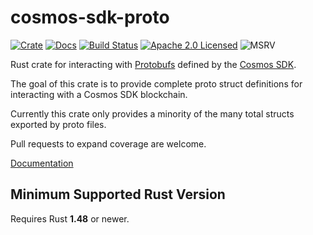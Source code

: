 # cosmos-sdk-proto

[![Crate][crate-image]][crate-link]
[![Docs][docs-image]][docs-link]
[![Build Status][build-image]][build-link]
[![Apache 2.0 Licensed][license-image]][license-link]
![MSRV][rustc-image]

Rust crate for interacting with [Protobufs] defined by the [Cosmos SDK].

The goal of this crate is to provide complete proto struct definitions for interacting
with a Cosmos SDK blockchain.

Currently this crate only provides a minority of the many total structs exported by
proto files.

Pull requests to expand coverage are welcome.

[Documentation][docs-link]

## Minimum Supported Rust Version

Requires Rust **1.48** or newer.

[//]: # "badges"
[crate-image]: https://img.shields.io/crates/v/cosmos-sdk-proto.svg
[crate-link]: https://crates.io/crates/cosmos-sdk-proto
[docs-image]: https://docs.rs/cosmos-sdk-proto/badge.svg
[docs-link]: https://docs.rs/cosmos-sdk-proto/
[build-image]: https://github.com/cosmos/cosmos-rust/workflows/cosmos-sdk-proto/badge.svg
[build-link]: https://github.com/cosmos/cosmos-rust/actions?query=workflow:cosmos-sdk-proto
[license-image]: https://img.shields.io/badge/license-Apache2.0-blue.svg
[license-link]: https://github.com/cosmos/cosmos-rust/blob/master/LICENSE
[rustc-image]: https://img.shields.io/badge/rustc-1.48+-blue.svg

[//]: # "general links"
[Protobufs]: (https://github.com/cosmos/cosmos-sdk/tree/master/proto/)
[Cosmos SDK]: https://github.com/cosmos/cosmos-sdk
